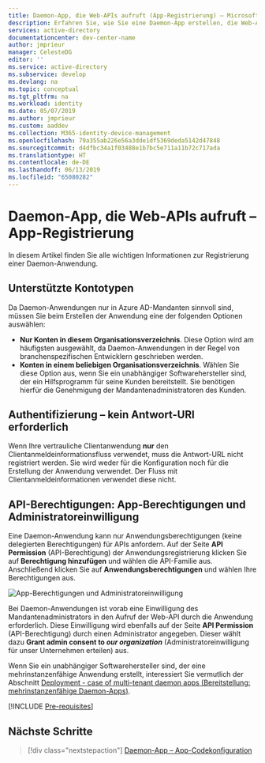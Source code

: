 ```yaml
---
title: Daemon-App, die Web-APIs aufruft (App-Registrierung) – Microsoft Identity Platform
description: Erfahren Sie, wie Sie eine Daemon-App erstellen, die Web-APIs aufruft – App-Registrierung
services: active-directory
documentationcenter: dev-center-name
author: jmprieur
manager: CelesteDG
editor: ''
ms.service: active-directory
ms.subservice: develop
ms.devlang: na
ms.topic: conceptual
ms.tgt_pltfrm: na
ms.workload: identity
ms.date: 05/07/2019
ms.author: jmprieur
ms.custom: aaddev
ms.collection: M365-identity-device-management
ms.openlocfilehash: 79a355ab226e56a3dde1df5369deda5142d47848
ms.sourcegitcommit: d4dfbc34a1f03488e1b7bc5e711a11b72c717ada
ms.translationtype: HT
ms.contentlocale: de-DE
ms.lasthandoff: 06/13/2019
ms.locfileid: "65080282"
---
```

# <a name="daemon-app-that-calls-web-apis---app-registration"></a>Daemon-App, die Web-APIs aufruft – App-Registrierung

In diesem Artikel finden Sie alle wichtigen Informationen zur Registrierung einer Daemon-Anwendung.

## <a name="supported-account-types"></a>Unterstützte Kontotypen

Da Daemon-Anwendungen nur in Azure AD-Mandanten sinnvoll sind, müssen Sie beim Erstellen der Anwendung eine der folgenden Optionen auswählen:

- **Nur Konten in diesem Organisationsverzeichnis**. Diese Option wird am häufigsten ausgewählt, da Daemon-Anwendungen in der Regel von branchenspezifischen Entwicklern geschrieben werden.
- **Konten in einem beliebigen Organisationsverzeichnis**. Wählen Sie diese Option aus, wenn Sie ein unabhängiger Softwarehersteller sind, der ein Hilfsprogramm für seine Kunden bereitstellt. Sie benötigen hierfür die Genehmigung der Mandantenadministratoren des Kunden.

## <a name="authentication---no-reply-uri-needed"></a>Authentifizierung – kein Antwort-URI erforderlich

Wenn Ihre vertrauliche Clientanwendung **nur** den Clientanmeldeinformationsfluss verwendet, muss die Antwort-URL nicht registriert werden. Sie wird weder für die Konfiguration noch für die Erstellung der Anwendung verwendet. Der Fluss mit Clientanmeldeinformationen verwendet diese nicht.

## <a name="api-permissions---app-permissions-and-admin-consent"></a>API-Berechtigungen: App-Berechtigungen und Administratoreinwilligung

Eine Daemon-Anwendung kann nur Anwendungsberechtigungen (keine delegierten Berechtigungen) für APIs anfordern. Auf der Seite **API Permission** (API-Berechtigung) der Anwendungsregistrierung klicken Sie auf **Berechtigung hinzufügen** und wählen die API-Familie aus. Anschließend klicken Sie auf **Anwendungsberechtigungen** und wählen Ihre Berechtigungen aus.

![App-Berechtigungen und Administratoreinwilligung](media/scenario-daemon-app/app-permissions-and-admin-consent.png)

Bei Daemon-Anwendungen ist vorab eine Einwilligung des Mandantenadministrators in den Aufruf der Web-API durch die Anwendung erforderlich. Diese Einwilligung wird ebenfalls auf der Seite **API Permission** (API-Berechtigung) durch einen Administrator angegeben. Dieser wählt dazu **Grant admin consent to *our organization*** (Administratoreinwilligung für unser Unternehmen erteilen) aus.

Wenn Sie ein unabhängiger Softwarehersteller sind, der eine mehrinstanzenfähige Anwendung erstellt, interessiert Sie vermutlich der Abschnitt [Deployment - case of multi-tenant daemon apps (Bereitstellung: mehrinstanzenfähige Daemon-Apps)](scenario-daemon-production.md#deployment---case-of-multi-tenant-daemon-apps).

[!INCLUDE [Pre-requisites](../../../includes/active-directory-develop-scenarios-registration-client-secrets.md)]

## <a name="next-steps"></a>Nächste Schritte

> [!div class="nextstepaction"]
> [Daemon-App – App-Codekonfiguration](./scenario-daemon-app-configuration.md)
